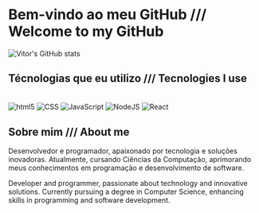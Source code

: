 # Bem-vindo ao meu GitHub /// Welcome to my GitHub

![Vitor's GitHub stats](https://github-readme-stats.vercel.app/api?username=VitorHFacciolo&theme=dark&show_icons=true)

## Técnologias que eu utilizo /// Tecnologies I use 

<div style = "display: inline_block"><br/>
<img align="center" alt="html5" src="https://img.shields.io/badge/HTML5-E34F26?style=for-the-badge&logo=html5&logoColor=white" />
<img align="center" alt="CSS" src="https://img.shields.io/badge/CSS3-1572B6?style=for-the-badge&logo=css3&logoColor=white" />
<img align="center" alt="JavaScript" src="https://img.shields.io/badge/JavaScript-F7DF1E?style=for-the-badge&logo=javascript&logoColor=black" />
<img align="center" alt="NodeJS" src="https://img.shields.io/badge/Node.js-43853D?style=for-the-badge&logo=node.js&logoColor=white" />
<img align="center" alt="React" src="https://img.shields.io/badge/React-20232A?style=for-the-badge&logo=react&logoColor=61DAFB" />
</div>

## Sobre mim /// About me

Desenvolvedor e programador, apaixonado por tecnologia e soluções inovadoras. Atualmente, cursando Ciências da Computação, aprimorando meus conhecimentos em programação e desenvolvimento de software.

Developer and programmer, passionate about technology and innovative solutions. Currently pursuing a degree in Computer Science, enhancing skills in programming and software development.
